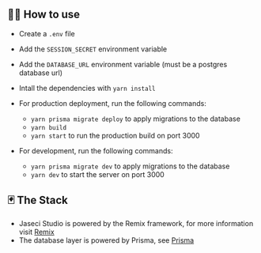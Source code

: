 ## 💁‍♀️ How to use

- Create a `.env` file
- Add the `SESSION_SECRET` environment variable
- Add the `DATABASE_URL` environment variable (must be a postgres database url)
- Intall the dependencies with `yarn install`
- For production deployment, run the following commands:

  - `yarn prisma migrate deploy` to apply migrations to the database
  - `yarn build`
  - `yarn start` to run the production build on port 3000

- For development, run the following commands:
  - `yarn prisma migrate dev` to apply migrations to the database
  - `yarn dev` to start the server on port 3000

## 🃏 The Stack

- Jaseci Studio is powered by the Remix framework, for more information visit [Remix](https://remix.run/)
- The database layer is powered by Prisma, see [Prisma](https://www.prisma.io/)
